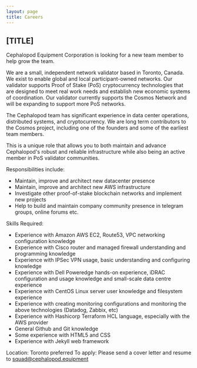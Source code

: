 ```yaml
---
layout: page
title: Careers
---
```


## [TITLE]

Cephalopod Equipment Corporation is looking for a new team member to help grow
the team. 

We are a small, independent network validator based in Toronto, Canada.  We
exist to enable global and local participant-owned networks. Our validator
supports Proof of Stake (PoS) cryptocurrency technologies that are designed to
meet real work needs and establish new economic systems of coordination. 
Our validator currently supports the Cosmos Network and will be expanding to
support more PoS networks. 

The Cephalopod team has significant experience in data center operations,
distributed systems, and cryptocurrency. We are long term contributors to the
Cosmos project, including one of the founders and some of the earliest team
members. 

This is a unique role that allows you to both maintain and advance Cephalopod's
robust and reliable infrastructure while also being an active member in PoS
validator communities. 

Responsibilities include: 
- Maintain, improve and architect new datacenter presence 
- Maintain, improve and architect new AWS infrastructure 
- Investigate other proof-of-stake blockchain networks and implement new projects
- Help to build and maintain company community presence in telegram groups, online
forums etc. 

Skills Required: 
- Experience with Amazon AWS EC2, Route53, VPC networking configuration knowledge
- Experience with Cisco router and managed firewall understanding and programming
knowledge
- Experience with IPSec VPN usage, basic understanding and configuring knowledge
- Experience with Dell Poweredge hands-on experience, iDRAC configuration and
usage knowledge and small-scale data centre experience
- Experience with CentOS Linux server user knowledge and filesystem experience
- Experience with creating monitoring configurations and monitoring the above
technologies (Datadog, Zabbix, etc)
- Experience with Hashicorp Terraform HCL language, especially with the AWS
provider
- General Github and Git knowledge
- Some experience with HTML5 and CSS 
- Experience with Jekyll web framework 


Location: Toronto preferred
To apply: Please send a cover letter and resume to squad@cephalopod.equipment  

